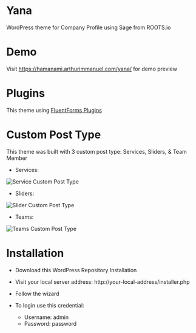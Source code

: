 # Yana
WordPress theme for Company Profile using Sage from ROOTS.io

# Demo
Visit https://hamanami.arthurimmanuel.com/yana/ for demo preview

# Plugins
This theme using <a href="https://wordpress.org/plugins/fluentform/">FluentForms Plugins</a>

# Custom Post Type
This theme was built with 3 custom post type: Services, Sliders, &amp; Team Member
- Services:
<img alt="Service Custom Post Type" src="https://arthurimmanuel.com/assets/img/yana-service.jpg" />

- Sliders:
<img alt="Slider Custom Post Type" src="https://arthurimmanuel.com/assets/img/yana-slider.jpg" />

- Teams:
<img alt="Teams Custom Post Type" src="https://arthurimmanuel.com/assets/img/yana-team.jpg" />

# Installation
- Download this WordPress Repository Installation
- Visit your local server address: http://your-local-address/installer.php
- Follow the wizard
- To login use this credential:

    - Username: admin
    - Password: password